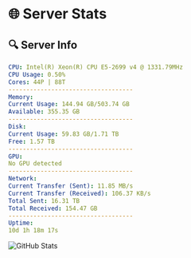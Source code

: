 # 🌐 Server Stats
## 🔍 Server Info
```yaml
CPU: Intel(R) Xeon(R) CPU E5-2699 v4 @ 1331.79MHz
CPU Usage: 0.50%
Cores: 44P | 88T
-----------------------------------
Memory:
Current Usage: 144.94 GB/503.74 GB
Available: 355.35 GB
-----------------------------------
Disk:
Current Usage: 59.83 GB/1.71 TB
Free: 1.57 TB
-----------------------------------
GPU:
No GPU detected
-----------------------------------
Network:
Current Transfer (Sent): 11.85 MB/s
Current Transfer (Received): 106.37 KB/s
Total Sent: 16.31 TB
Total Received: 154.47 GB
-----------------------------------
Uptime:
10d 1h 18m 17s
```
![GitHub Stats](https://img.shields.io/badge/Updated-2025-03-17_22:41:06-blue)